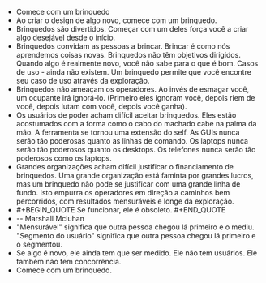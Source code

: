 - Comece com um brinquedo
- Ao criar o design de algo novo, comece com um brinquedo.
- Brinquedos são divertidos. Começar com um deles força você a criar algo desejável desde o início.
- Brinquedos convidam as pessoas a brincar. Brincar é como nós aprendemos coisas novas.
  Brinquedos não têm objetivos dirigidos. Quando algo é realmente novo, você não sabe para o que é bom. Casos de uso - ainda não existem. Um brinquedo permite que você encontre seu caso de uso através da exploração.
- Brinquedos não ameaçam os operadores. Ao invés de esmagar você, um ocupante irá ignorá-lo. (Primeiro eles ignoram você, depois riem de você, depois lutam com você, depois você ganha).
- Os usuários de poder acham difícil aceitar brinquedos. Eles estão acostumados com a forma como o cabo do machado cabe na palma da mão. A ferramenta se tornou uma extensão do self. As GUIs nunca serão tão poderosas quanto as linhas de comando. Os laptops nunca serão tão poderosos quanto os desktops. Os telefones nunca serão tão poderosos como os laptops.
- Grandes organizações acham difícil justificar o financiamento de brinquedos. Uma grande organização está faminta por grandes lucros, mas um brinquedo não pode se justificar com uma grande linha de fundo. Isto empurra os operadores em direção a caminhos bem percorridos, com resultados mensuráveis e longe da exploração.
- #+BEGIN_QUOTE
  Se funcionar, ele é obsoleto.
  #+END_QUOTE
- -- Marshall Mcluhan
- "Mensurável" significa que outra pessoa chegou lá primeiro e o mediu. "Segmento do usuário" significa que outra pessoa chegou lá primeiro e o segmentou.
- Se algo é novo, ele ainda tem que ser medido. Ele não tem usuários. Ele também não tem concorrência.
- Comece com um brinquedo.